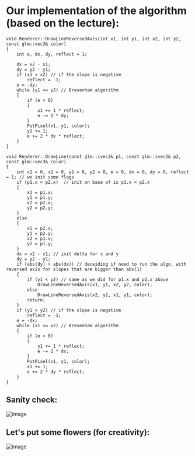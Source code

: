# Our implementation of the algorithm (based on the lecture):

```
void Renderer::DrawLineReversedAxis(int x1, int y1, int x2, int y2, const glm::vec3& color)
{
	int e, dx, dy, reflect = 1;

	dx = x2 - x1;
	dy = y2 - y1;
	if (x1 > x2) // if the slope is negative
		reflect = -1;
	e = -dy;
	while (y1 <= y2) // Bresenham algorithm
	{
		if (e > 0)
		{
			x1 += 1 * reflect;
			e -= 2 * dy;
		}
		PutPixel(x1, y1, color);
		y1 += 1;
		e += 2 * dx * reflect;
	}
}

void Renderer::DrawLine(const glm::ivec2& p1, const glm::ivec2& p2, const glm::vec3& color)
{
	int x1 = 0, x2 = 0, y1 = 0, y2 = 0, e = 0, dx = 0, dy = 0, reflect = 1; // we init some flags
	if (p1.x < p2.x)  // init on base of is p1.x < p2.x
	{
		x1 = p1.x;
		y1 = p1.y;
		x2 = p2.x;
		y2 = p2.y;
	}
	else
	{
		x1 = p2.x;
		y1 = p2.y;
		x2 = p1.x;
		y2 = p1.y;
	}
	dx = x2 - x1; // init delta for x and y
	dy = y2 - y1;
	if (abs(dy) > abs(dx)) // deceiding if need to run the algo. with reversed axis for slopes that are bigger than abs(1)
	{
		if (y1 < y2) // same as we did for p1.x and p2.x above
			DrawLineReversedAxis(x1, y1, x2, y2, color);
		else
			DrawLineReversedAxis(x2, y2, x1, y1, color);
		return;
	}
	if (y1 > y2) // if the slope is negative
		reflect = -1;
	e = -dx;
	while (x1 <= x2) // Bresenham algorithm
	{
		if (e > 0)
		{
			y1 += 1 * reflect;
			e -= 2 * dx;
		}
		PutPixel(x1, y1, color);
		x1 += 1;
		e += 2 * dy * reflect;
	}
}
```
## Sanity check:

![image](https://user-images.githubusercontent.com/108798956/199223418-f5669135-1038-4a7d-9597-837742821bb2.png)

## Let's put some flowers (for creativity):

![image](https://user-images.githubusercontent.com/108798956/199250625-eb60bacc-83cf-4900-a9ff-997e99e54dd0.png)


